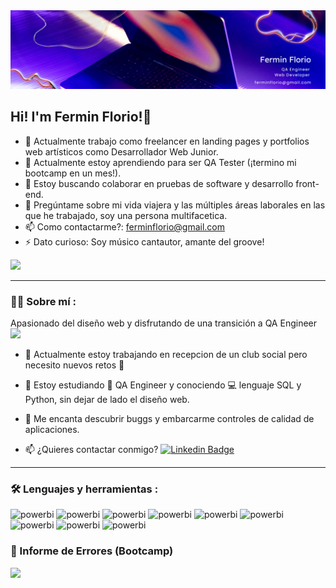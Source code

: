 <div id="header" align="center">
  <img decoding="async" src="https://github.com/ferminflorio/ferminflorio/blob/main/banner.png" width="1000"/>
</div>

## Hi! I'm Fermin Florio!👋

- 🔭 Actualmente trabajo como freelancer en landing pages y portfolios web artísticos como Desarrollador Web Junior.
- 🌱 Actualmente estoy aprendiendo para ser QA Tester (¡termino mi bootcamp en un mes!).
- 👯 Estoy buscando colaborar en pruebas de software y desarrollo front-end.
- 💬 Pregúntame sobre mi vida viajera y las múltiples áreas laborales en las que he trabajado, soy una persona multifacetica.
- 📫 Como contactarme?: ferminflorio@gmail.com
- ⚡ Dato curioso: Soy músico cantautor, amante del groove!



[![](https://img.shields.io/badge/LinkedIn-0077B5?style=for-the-badge&logo=linkedin&logoColor=white)](https://www.linkedin.com/in/ferminflorio/)



---

<div id="header" align="left">
  
  ### :man_technologist: Sobre mí :
  Apasionado  del diseño web y disfrutando de una transición a QA Engineer <img decoding="async" src="https://media.giphy.com/media/WUlplcMpOCEmTGBtBW/giphy.gif" width="30">
* :telescope: Actualmente estoy trabajando en recepcion de un club social pero necesito nuevos retos :muscle:

* :seedling: Estoy estudiando :blue_book: QA Engineer y conociendo :computer: lenguaje SQL y Python, sin dejar de lado el diseño web.

* :bug: Me encanta descubrir buggs y embarcarme controles de calidad de aplicaciones. 

* :mailbox: ¿Quieres contactar conmigo? [![Linkedin Badge](https://img.shields.io/badge/-Fermin-blue?style=flat&logo=Linkedin&logoColor=white)](https://www.linkedin.com/in/ferminflorio/)

  
---


### :hammer_and_wrench: Lenguajes y herramientas :

<div id="header" align="left">
  
 <img decoding="async" src="https://img.shields.io/badge/HTML-FFBE00?style=for-the-badge&logo=Power-BI&logoColor=white" alt="powerbi"/>
  </a>
   <img decoding="async" src="https://img.shields.io/badge/CSS3-FFBE00?style=for-the-badge&logo=Power-BI&logoColor=white" alt="powerbi"/>
  </a>
 <img decoding="async" src="https://img.shields.io/badge/SAAS-FFBE00?style=for-the-badge&logo=Power-BI&logoColor=white" alt="powerbi"/>
  </a>
   <img decoding="async" src="https://img.shields.io/badge/BOOTSTRAP-FFBE00?style=for-the-badge&logo=Power-BI&logoColor=white" alt="powerbi"/>
  </a>
   <img decoding="async" src="https://img.shields.io/badge/ANDROID_STUDIO-FFBE00?style=for-the-badge&logo=Power-BI&logoColor=white" alt="powerbi"/>
  </a>
   <img decoding="async" src="https://img.shields.io/badge/SQL-FFBE00?style=for-the-badge&logo=Power-BI&logoColor=white" alt="powerbi"/>
  </a>
 <img decoding="async" src="https://img.shields.io/badge/API_TESTING-FFBE00?style=for-the-badge&logo=Power-BI&logoColor=white" alt="powerbi"/>
  </a>
   <img decoding="async" src="https://img.shields.io/badge/ANDROID_STUDIO-FFBE00?style=for-the-badge&logo=Power-BI&logoColor=white" alt="powerbi"/>
  </a>
  <img decoding="async" src="https://img.shields.io/badge/PYTHON-FFBE00?style=for-the-badge&logo=Power-BI&logoColor=white" alt="powerbi"/>
  </a>
 
</div>

### :closed_book: Informe de Errores (Bootcamp) 

[![](https://img.shields.io/badge/JIRA-0077B5?style=for-the-badge&logo=JIRA&logoColor=white)](https://ferminflorio.atlassian.net/sr/jira.issueviews:searchrequest-printable/temp/SearchRequest.html?jqlQuery=ORDER+BY+created+DESC&atl_token=7749ff381afcbbc0ef776c8fd5b22b216fbb72a7_lin&tempMax=1000)



